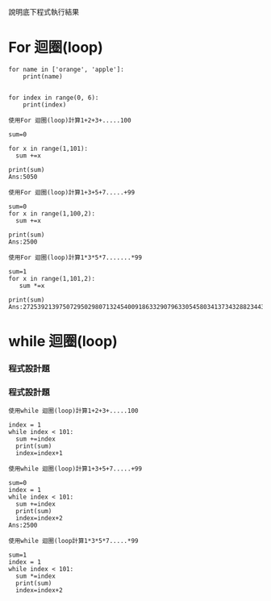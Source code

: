 說明底下程式執行結果

# For 迴圈(loop)
```
for name in ['orange', 'apple']:
	print(name)

```
```

```
```
for index in range(0, 6):
	print(index)

```

```
使用For 迴圈(loop)計算1+2+3+.....100
```
```
sum=0

for x in range(1,101):
  sum +=x
  
print(sum)
Ans:5050
```
```
使用For 迴圈(loop)計算1+3+5+7.....+99
```
```
sum=0
for x in range(1,100,2):
  sum +=x

print(sum)
Ans:2500
```
```
使用For 迴圈(loop)計算1*3*5*7.......*99
```
```
sum=1 
for x in range(1,101,2):
   sum *=x
    
print(sum)
Ans:2725392139750729502980713245400918633290796330545803413734328823443106201171875
```

# while 迴圈(loop)

### 程式設計題


### 程式設計題
```
使用while 迴圈(loop)計算1+2+3+.....100
```
```
index = 1
while index < 101:
  sum +=index
  print(sum)
  index=index+1
```
```
使用while 迴圈(loop)計算1+3+5+7.....+99
```
```
sum=0
index = 1
while index < 101:
  sum +=index
  print(sum)
  index=index+2
Ans:2500
```

```
使用while 迴圈(loop計算1*3*5*7.....*99
```
```
sum=1
index = 1
while index < 101:
  sum *=index
  print(sum)
  index=index+2
```
